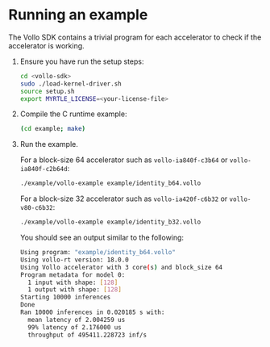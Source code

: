 # Running an example

The Vollo SDK contains a trivial program for each accelerator to check if the accelerator is working.

1. Ensure you have run the setup steps:

   ```sh
   cd <vollo-sdk>
   sudo ./load-kernel-driver.sh
   source setup.sh
   export MYRTLE_LICENSE=<your-license-file>
   ```

2. Compile the C runtime example:

   ```sh
   (cd example; make)
   ```

3. Run the example.

   For a block-size 64 accelerator such as `vollo-ia840f-c3b64` or `vollo-ia840f-c2b64d`:

   ```sh
   ./example/vollo-example example/identity_b64.vollo
   ```

   For a block-size 32 accelerator such as `vollo-ia420f-c6b32` or `vollo-v80-c6b32`:

   ```sh
   ./example/vollo-example example/identity_b32.vollo
   ```

   You should see an output similar to the following:

   ```sh
   Using program: "example/identity_b64.vollo"
   Using vollo-rt version: 18.0.0
   Using Vollo accelerator with 3 core(s) and block_size 64
   Program metadata for model 0:
     1 input with shape: [128]
     1 output with shape: [128]
   Starting 10000 inferences
   Done
   Ran 10000 inferences in 0.020185 s with:
     mean latency of 2.004259 us
     99% latency of 2.176000 us
     throughput of 495411.228723 inf/s
   ```
